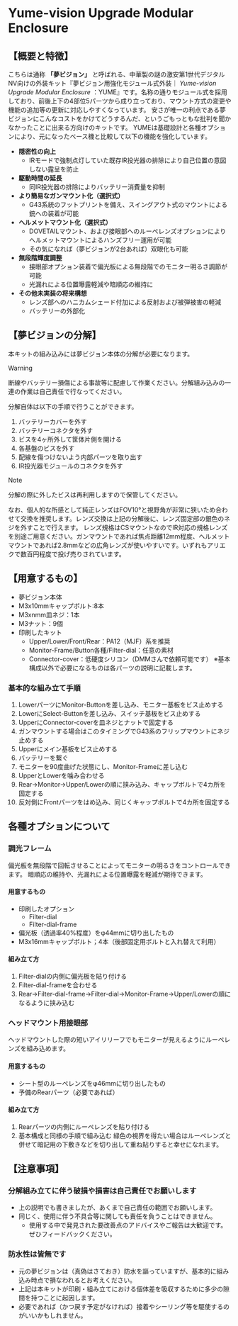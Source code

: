 # Yume-vision Upgrade Modular Enclosure

## 【概要と特徴】
こちらは通称 **「夢ビジョン」** と呼ばれる、中華製の謎の激安第1世代デジタルNV向けの外装キット『夢ビジョン用強化モジュール式外装｜ _Yume-vision Upgrade Modular Enclosure_ ：YUME』です。名称の通りモジュール式を採用しており、前後上下の4部位5パーツから成り立っており、マウント方式の変更や機能の追加等の更新に対応しやすくなっています。
安さが唯一の利点である夢ビジョンにこんなコストをかけてどうするんだ、というごもっともな批判を聞かなかったことに出来る方向けのキットです。
YUMEは基礎設計と各種オプションにより、元になったベース機と比較して以下の機能を強化しています。

- **隠密性の向上**
  - IRモードで強制点灯していた既存IR投光器の排除により自己位置の意図しない露呈を防止
- **駆動時間の延長**
  - 同IR投光器の排除によりバッテリー消費量を抑制
- **より簡易なガンマウント化（選択式）**
  - G43系統のフットプリントを備え、スイングアウト式のマウントによる銃への装着が可能
- **ヘルメットマウント化（選択式）**
  - DOVETAILマウント、および接眼部へのルーペレンズオプションによりヘルメットマウントによるハンズフリー運用が可能
  - その気になれば（夢ビジョンが2台あれば）双眼化も可能
- **無段階輝度調整**
  - 接眼部オプション装着で偏光板による無段階でのモニター明るさ調節が可能
  - 光漏れによる位置曝露軽減や暗順応の維持に
- **その他未実装の将来構想**
  - レンズ部へのハニカムシェード付加による反射および被弾被害の軽減
  - バッテリーの外部化

## 【夢ビジョンの分解】
本キットの組み込みには夢ビジョン本体の分解が必要になります。
> [!WARNING]
> 断線やバッテリー損傷による事故等に配慮して作業ください。分解組み込みの一連の作業は自己責任で行なってください。

分解自体は以下の手順で行うことができます。
1. バッテリーカバーを外す
2. バッテリーコネクタを外す
3. ビスを4ヶ所外して筐体片側を開ける
4. 各基盤のビスを外す
5. 配線を傷つけないよう内部パーツを取り出す
6. IR投光器モジュールのコネクタを外す

> [!NOTE]
> 分解の際に外したビスは再利用しますので保管してください。

なお、個人的な所感として純正レンズはFOV10°と視野角が非常に狭いため合わせて交換を推奨します。レンズ交換は上記の分解後に、レンズ固定部の銀色のネジを外すことで行えます。
レンズ規格はCSマウントなのでIR対応の規格レンズを別途ご用意ください。ガンマウントであれば焦点距離12mm程度、ヘルメットマウントであれば2.8mmなどの広角レンズが使いやすいです。いずれもアリエクで数百円程度で投げ売りされています。

## 【用意するもの】
- 夢ビジョン本体
- M3x10mmキャップボルト:8本
- M3xnmm皿ネジ：1本
- M3ナット：9個
- 印刷したキット
  - Upper/Lower/Front/Rear：PA12（MJF）系を推奨
  - Monitor-Frame/Button各種/Filter-dial：任意の素材
  - Connector-cover：低硬度シリコン（DMMさんで依頼可能です）
※基本構成以外で必要になるものは各パーツの説明に記載します。

### 基本的な組み立て手順
1. LowerパーツにMonitor-Buttonを差し込み、モニター基板をビス止めする
2. LowerにSelect-Buttonを差し込み、スイッチ基板をビス止めする
3. UpperにConnector-coverを皿ネジとナットで固定する
4. ガンマウントする場合はこのタイミングでG43系のフリップマウントにネジ止めする
5. Upperにメイン基板をビス止めする
6. バッテリーを繋ぐ
7. モニターを90度曲げた状態にし、Monitor-Frameに差し込む
8. UpperとLowerを噛み合わせる
9. Rear→Monitor→Upper/Lowerの順に挟み込み、キャップボルトで4カ所を固定する
10. 反対側にFrontパーツをはめ込み、同じくキャップボルトで4カ所を固定する

## 各種オプションについて
### 調光フレーム
偏光板を無段階で回転させることによってモニターの明るさをコントロールできます。
暗順応の維持や、光漏れによる位置曝露を軽減が期待できます。
#### 用意するもの
- 印刷したオプション
  - Filter-dial
  - Filter-dial-frame
- 偏光板（透過率40%程度）をφ44mmに切り出したもの
- M3x16mmキャップボルト；4本（後部固定用ボルトと入れ替えて利用）
#### 組み立て方
1. Filter-dialの内側に偏光板を貼り付ける
2. Filter-dial-frameを合わせる
3. Rear→Filter-dial-frame→Filter-dial→Monitor-Frame→Upper/Lowerの順になるように挟み込む

### ヘッドマウント用接眼部
ヘッドマウントした際の短いアイリリーフでもモニターが見えるようにルーペレンズを組み込めます。
#### 用意するもの
- シート型のルーペレンズをφ46mmに切り出したもの
- 予備のRearパーツ（必要であれば）
#### 組み立て方
1. Rearパーツの内側にルーペレンズを貼り付ける
2. 基本構成と同様の手順で組み込む
緑色の視界を得たい場合はルーペレンズと併せて暗記用の下敷きなどを切り出して重ね貼りすると幸せになれます。

## 【注意事項】
### 分解組み立てに伴う破損や損害は自己責任でお願いします
- 上の説明でも書きましたが、あくまで自己責任の範囲でお願いします。
- 同じく、使用に伴う不具合等に関しても責任を負うことはできません。
  - 使用する中で発見された要改善点のアドバイスやご報告は大歓迎です。ぜひフィードバックください。
### 防水性は皆無です
- 元の夢ビジョンは（真偽はさておき）防水を謳っていますが、基本的に組み込み時点で損なわれるとお考えください。
- 上記は本キットが印刷・組み立てにおける個体差を吸収するために多少の隙間を持つことに起因します。
- 必要であれば（かつ戻す予定がなければ）接着やシーリング等を駆使するのがいいかもしれません。
